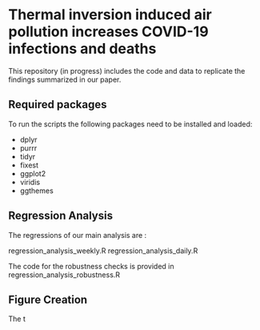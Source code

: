 # Thermal inversion induced air pollution increases COVID-19 infections and deaths

This repository (in progress) includes the code and data to replicate the findings summarized in our paper. 

## Required packages

To run the scripts the following packages need to be installed and loaded: 

- dplyr
- purrr
- tidyr
- fixest
- ggplot2
- viridis
- ggthemes


## Regression Analysis

The regressions of our main analysis are : 

regression_analysis_weekly.R
regression_analysis_daily.R

The code for the robustness checks is provided in regression_analysis_robustness.R

## Figure Creation

The t
